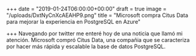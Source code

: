 +++
date = "2019-01-24T06:00:00+00:00"
draft = true
image = "/uploads/DxtNyCnXcAEAHP9.png"
title = "Microsoft compra Citus Data para mejorar la experiencia en PostgreSQL en Azure"

+++
Navegando por twitter me enteré hoy de una noticia que llamó mi atención. Microsoft compró Citus Data, una compañia que  se caracteriza por hacer más rápida y escalable la base de datos PostgreSQL. 